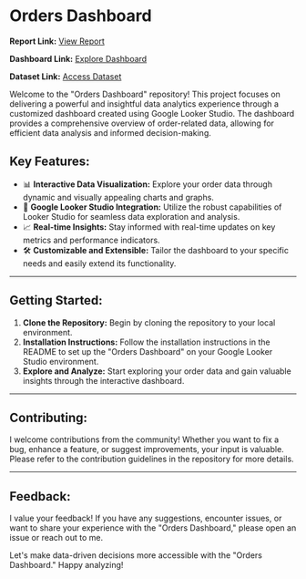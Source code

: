 # Orders Dashboard

**Report Link:** [View Report](https://lookerstudio.google.com/s/hlNkLRavPKs)

**Dashboard Link:** [Explore Dashboard](https://lookerstudio.google.com/reporting/41f19c9a-441e-433b-bd6a-f80e57ea301e)

**Dataset Link:** [Access Dataset](https://docs.google.com/spreadsheets/d/1QnU87lCEec3rnUdH5AEYaULUFsX67S7-/edit?usp=sharing&ouid=107078492954401048445&rtpof=true&sd=true)

Welcome to the "Orders Dashboard" repository! This project focuses on delivering a powerful and insightful data analytics experience through a customized dashboard created using Google Looker Studio. The dashboard provides a comprehensive overview of order-related data, allowing for efficient data analysis and informed decision-making.

## Key Features:

- 📊 **Interactive Data Visualization:** Explore your order data through dynamic and visually appealing charts and graphs.
- 🚀 **Google Looker Studio Integration:** Utilize the robust capabilities of Looker Studio for seamless data exploration and analysis.
- 📈 **Real-time Insights:** Stay informed with real-time updates on key metrics and performance indicators.
- 🛠️ **Customizable and Extensible:** Tailor the dashboard to your specific needs and easily extend its functionality.

---

## Getting Started:

1. **Clone the Repository:** Begin by cloning the repository to your local environment.
2. **Installation Instructions:** Follow the installation instructions in the README to set up the "Orders Dashboard" on your Google Looker Studio environment.
3. **Explore and Analyze:** Start exploring your order data and gain valuable insights through the interactive dashboard.

---

## Contributing:

I welcome contributions from the community! Whether you want to fix a bug, enhance a feature, or suggest improvements, your input is valuable. Please refer to the contribution guidelines in the repository for more details.

---

## Feedback:

I value your feedback! If you have any suggestions, encounter issues, or want to share your experience with the "Orders Dashboard," please open an issue or reach out to me.

Let's make data-driven decisions more accessible with the "Orders Dashboard." Happy analyzing!
